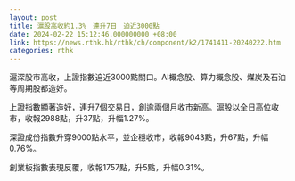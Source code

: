 ```yaml
---
layout: post
title: 滬股高收約1.3%　連升7日　迫近3000點
date: 2024-02-22 15:12:46.000000000 +08:00
link: https://news.rthk.hk/rthk/ch/component/k2/1741411-20240222.htm
categories: rthk
---
```


滬深股市高收，上證指數迫近3000點關口。AI概念股、算力概念股、煤炭及石油等周期股都造好。

上證指數顯著造好，連升7個交易日，創逾兩個月收市新高。滬股以全日高位收市，收報2988點，升37點，升幅1.27%。

深證成份指數升穿9000點水平，並企穩收市，收報9043點，升67點，升幅0.76%。

創業板指數表現反覆，收報1757點，升5點，升幅0.31%。
